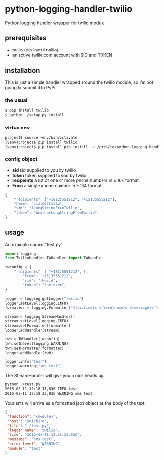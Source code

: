 # python-logging-handler-twilio
Python logging handler wrapper for twilio module

## prerequisites
- twilio (pip install twilio)
- an active twilio.com account with SID and TOKEN

## installation
This is just a simple handler wrapped around the twilio module, so I'm not going to submit it to PyPi.

### the usual
```bash
$ pip install twilio
$ python ./setup.py install
```
### virtualenv
```bash
project$ source venv/bin/activate
(venv)project$ pip install twilio 
(venv)project$ pip install pip install -e /path/to/python-logging-handler-twilio
```

### config object
- **sid**	sid supplied to you by twilio
- **token**	token supplied to you by twilio
- **recipients**	a list of one or more phone numbers in E.164 format
- **From**	a single phone number in E.164 format

```python
{
	"recipients": ["+18125551212", "+15135551212"],
	"From": "+12195551212",
	"sid": "ALongStringFromTwilio",
	"token": "AnotherLongStringFromTwilio",
}

```

## usage
An example named "test.py"

```python
import logging
from TwilioHandler.TWHandler import TWHandler

twconfig = {
	"recipients": [ "+18125551212", ], 
        "From": "+15135551212",
        "sid": "thesid",
        "token": "thetoken",
}

logger = logging.getLogger("twilio")
logger.setLevel(logging.INFO)
formatter = logging.Formatter("%(asctime)s %(levelname)s %(message)s")

stream = logging.StreamHandler()
stream.setLevel(logging.INFO)
stream.setFormatter(formatter)
logger.addHandler(stream)

twh = TWHandler(twconfig) 
twh.setLevel(logging.WARNING)
twh.setFormatter(formatter)
logger.addHandler(twh)

logger.info("test")
logger.warning("sms test")
```
The StreamHandler will give you a nice heads up.
```bash
python ./test.py
2015-08-11 12:18:33,836 INFO test
2015-08-11 12:18:33,836 WARNING sms test
```

Your sms will arrive as a formatted json object as the body of the text.
```json
{
 "function": "<module>", 
 "host": "soichiro", 
 "file": "./test.py", 
 "logger name": "twilio", 
 "time": "2015-08-11 12:18:33,836", 
 "message": "sms test", 
 "error level": "WARNING", 
 "module": "test"
}
```

